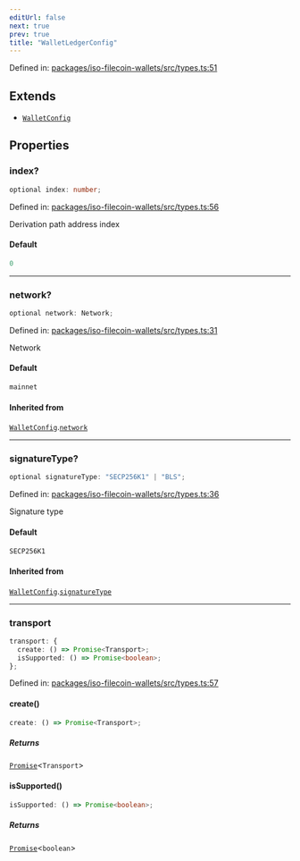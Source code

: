 ```yaml
---
editUrl: false
next: true
prev: true
title: "WalletLedgerConfig"
---
```


Defined in: [packages/iso-filecoin-wallets/src/types.ts:51](https://github.com/hugomrdias/filecoin/blob/main/packages/iso-filecoin-wallets/src/types.ts#L51)

## Extends

- [`WalletConfig`](/api/iso-filecoin-wallets/filsnap/interfaces/walletconfig/)

## Properties

### index?

```ts
optional index: number;
```

Defined in: [packages/iso-filecoin-wallets/src/types.ts:56](https://github.com/hugomrdias/filecoin/blob/main/packages/iso-filecoin-wallets/src/types.ts#L56)

Derivation path address index

#### Default

```ts
0
```

***

### network?

```ts
optional network: Network;
```

Defined in: [packages/iso-filecoin-wallets/src/types.ts:31](https://github.com/hugomrdias/filecoin/blob/main/packages/iso-filecoin-wallets/src/types.ts#L31)

Network

#### Default

```ts
mainnet
```

#### Inherited from

[`WalletConfig`](/api/iso-filecoin-wallets/filsnap/interfaces/walletconfig/).[`network`](/api/iso-filecoin-wallets/filsnap/interfaces/walletconfig/#network)

***

### signatureType?

```ts
optional signatureType: "SECP256K1" | "BLS";
```

Defined in: [packages/iso-filecoin-wallets/src/types.ts:36](https://github.com/hugomrdias/filecoin/blob/main/packages/iso-filecoin-wallets/src/types.ts#L36)

Signature type

#### Default

```ts
SECP256K1
```

#### Inherited from

[`WalletConfig`](/api/iso-filecoin-wallets/filsnap/interfaces/walletconfig/).[`signatureType`](/api/iso-filecoin-wallets/filsnap/interfaces/walletconfig/#signaturetype)

***

### transport

```ts
transport: {
  create: () => Promise<Transport>;
  isSupported: () => Promise<boolean>;
};
```

Defined in: [packages/iso-filecoin-wallets/src/types.ts:57](https://github.com/hugomrdias/filecoin/blob/main/packages/iso-filecoin-wallets/src/types.ts#L57)

#### create()

```ts
create: () => Promise<Transport>;
```

##### Returns

[`Promise`](https://developer.mozilla.org/docs/Web/JavaScript/Reference/Global_Objects/Promise)\<`Transport`\>

#### isSupported()

```ts
isSupported: () => Promise<boolean>;
```

##### Returns

[`Promise`](https://developer.mozilla.org/docs/Web/JavaScript/Reference/Global_Objects/Promise)\<`boolean`\>
